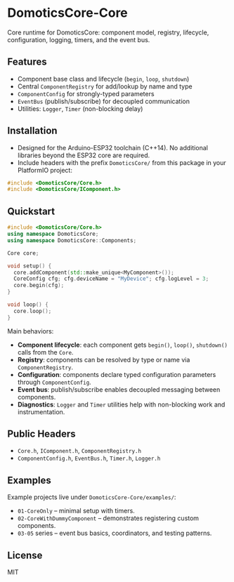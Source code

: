 # DomoticsCore-Core

Core runtime for DomoticsCore: component model, registry, lifecycle, configuration, logging, timers, and the event bus.

## Features

- Component base class and lifecycle (`begin`, `loop`, `shutdown`)
- Central `ComponentRegistry` for add/lookup by name and type
- `ComponentConfig` for strongly-typed parameters
- `EventBus` (publish/subscribe) for decoupled communication
- Utilities: `Logger`, `Timer` (non-blocking delay)

## Installation

- Designed for the Arduino-ESP32 toolchain (C++14). No additional libraries beyond the ESP32 core are required.
- Include headers with the prefix `DomoticsCore/` from this package in your PlatformIO project:

```cpp
#include <DomoticsCore/Core.h>
#include <DomoticsCore/IComponent.h>
```

## Quickstart

```cpp
#include <DomoticsCore/Core.h>
using namespace DomoticsCore;
using namespace DomoticsCore::Components;

Core core;

void setup() {
  core.addComponent(std::make_unique<MyComponent>());
  CoreConfig cfg; cfg.deviceName = "MyDevice"; cfg.logLevel = 3;
  core.begin(cfg);
}

void loop() {
  core.loop();
}
```

Main behaviors:
- **Component lifecycle**: each component gets `begin()`, `loop()`, `shutdown()` calls from the `Core`.
- **Registry**: components can be resolved by type or name via `ComponentRegistry`.
- **Configuration**: components declare typed configuration parameters through `ComponentConfig`.
- **Event bus**: publish/subscribe enables decoupled messaging between components.
- **Diagnostics**: `Logger` and `Timer` utilities help with non-blocking work and instrumentation.

## Public Headers

- `Core.h`, `IComponent.h`, `ComponentRegistry.h`
- `ComponentConfig.h`, `EventBus.h`, `Timer.h`, `Logger.h`

## Examples

Example projects live under `DomoticsCore-Core/examples/`:
- `01-CoreOnly` – minimal setup with timers.
- `02-CoreWithDummyComponent` – demonstrates registering custom components.
- `03-05` series – event bus basics, coordinators, and testing patterns.

## License

MIT
